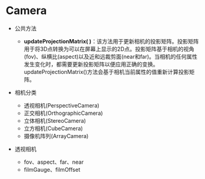 # Camera

- 公共方法
  - **updateProjectionMatrix( )**：该方法用于更新相机的投影矩阵。投影矩阵用于将3D点转换为可以在屏幕上显示的2D点。投影矩阵基于相机的视角(fov)、纵横比(aspect)以及近和远裁剪面(near和far)。当相机的任何属性发生变化时，都需要更新投影矩阵以便应用正确的变换。updateProjectionMatrix()方法会基于相机当前属性的值重新计算投影矩阵。


- 相机分类
  - 透视相机(PerspectiveCamera)
  - 正交相机(OrthographicCamera)
  - 立体相机(StereoCamera)
  - 立方相机(CubeCamera)
  - 摄像机阵列(ArrayCamera)

- 透视相机
  - fov、aspect、far、near
  - filmGauge、filmOffset